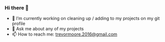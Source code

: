 ### Hi there 👋

<!--
**Trevor-Walton-Moore/Trevor-Walton-Moore** is a ✨ _special_ ✨ repository because its `README.md` (this file) appears on your GitHub profile.

Here are some ideas to get you started:

- 🔭 I’m currently working ...
- 🌱 I’m currently learning ...
- 👯 I’m looking to collaborate on ...
- 🤔 I’m looking for help with ...
- 💬 Ask me about ...
- 📫 How to reach me: ...
- 😄 Pronouns: ...
- ⚡ Fun fact: ...
-->

- 🔭 I’m currently working on cleaning up / adding to my projects on my git profile
- 💬 Ask me about any of my projects
- 📫 How to reach me: trevormoore.2016@gmail.com
